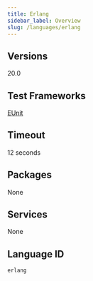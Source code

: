 ```yaml
---
title: Erlang
sidebar_label: Overview
slug: /languages/erlang
---
```



## Versions
20.0
## Test Frameworks
[EUnit](http://erlang.org/doc/apps/eunit/chapter.html)
## Timeout
12 seconds
## Packages
None
## Services
None
## Language ID
`erlang`
